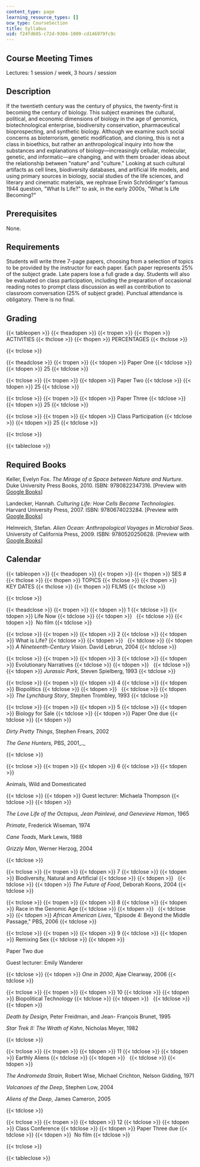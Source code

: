 ```yaml
---
content_type: page
learning_resource_types: []
ocw_type: CourseSection
title: Syllabus
uid: f24fd605-c72d-9304-1009-cd146979fc9c
---
```


Course Meeting Times
--------------------

Lectures: 1 session / week, 3 hours / session

Description
-----------

If the twentieth century was the century of physics, the twenty-first is becoming the century of biology. This subject examines the cultural, political, and economic dimensions of biology in the age of genomics, biotechnological enterprise, biodiversity conservation, pharmaceutical bioprospecting, and synthetic biology. Although we examine such social concerns as bioterrorism, genetic modification, and cloning, this is not a class in bioethics, but rather an anthropological inquiry into how the substances and explanations of biology—increasingly cellular, molecular, genetic, and informatic—are changing, and with them broader ideas about the relationship between "nature" and "culture." Looking at such cultural artifacts as cell lines, biodiversity databases, and artificial life models, and using primary sources in biology, social studies of the life sciences, and literary and cinematic materials, we rephrase Erwin Schrödinger's famous 1944 question, "What Is Life?" to ask, in the early 2000s, "What Is Life Becoming?"

Prerequisites
-------------

None.

Requirements
------------

Students will write three 7-page papers, choosing from a selection of topics to be provided by the instructor for each paper. Each paper represents 25% of the subject grade. Late papers lose a full grade a day. Students will also be evaluated on class participation, including the preparation of occasional reading notes to prompt class discussion as well as contribution to classroom conversation (25% of subject grade). Punctual attendance is obligatory. There is no final.

Grading
-------

{{< tableopen >}}
{{< theadopen >}}
{{< tropen >}}
{{< thopen >}}
ACTIVITIES
{{< thclose >}}
{{< thopen >}}
PERCENTAGES
{{< thclose >}}

{{< trclose >}}

{{< theadclose >}}
{{< tropen >}}
{{< tdopen >}}
Paper One
{{< tdclose >}}
{{< tdopen >}}
25
{{< tdclose >}}

{{< trclose >}}
{{< tropen >}}
{{< tdopen >}}
Paper Two
{{< tdclose >}}
{{< tdopen >}}
25
{{< tdclose >}}

{{< trclose >}}
{{< tropen >}}
{{< tdopen >}}
Paper Three
{{< tdclose >}}
{{< tdopen >}}
25
{{< tdclose >}}

{{< trclose >}}
{{< tropen >}}
{{< tdopen >}}
Class Participation
{{< tdclose >}}
{{< tdopen >}}
25
{{< tdclose >}}

{{< trclose >}}

{{< tableclose >}}

Required Books
--------------

Keller, Evelyn Fox. _The Mirage of a Space between Nature and Nurture_. Duke University Press Books, 2010. ISBN: 9780822347316. \[Preview with [Google Books](http://books.google.com/books?id=3up1Eo2OdzIC&pg=PAfrontcover)\]

Landecker, Hannah. _Culturing Life: How Cells Became Technologies_. Harvard University Press, 2007. ISBN: 9780674023284. \[Preview with [Google Books](http://books.google.com/books?id=CCvjXK91T9QC&pg=PAfrontcover)\]

Helmreich, Stefan. _Alien Ocean: Anthropological Voyages in Microbial Seas_. University of California Press, 2009. ISBN: 9780520250628. \[Preview with [Google Books](http://books.google.com/books?id=u1rXKH-SRHYC&pg=PAfrontcover)\]

Calendar
--------

{{< tableopen >}}
{{< theadopen >}}
{{< tropen >}}
{{< thopen >}}
SES #
{{< thclose >}}
{{< thopen >}}
TOPICS
{{< thclose >}}
{{< thopen >}}
KEY DATES
{{< thclose >}}
{{< thopen >}}
FILMS
{{< thclose >}}

{{< trclose >}}

{{< theadclose >}}
{{< tropen >}}
{{< tdopen >}}
1
{{< tdclose >}}
{{< tdopen >}}
Life Now
{{< tdclose >}}
{{< tdopen >}}
 
{{< tdclose >}}
{{< tdopen >}}
 No film
{{< tdclose >}}

{{< trclose >}}
{{< tropen >}}
{{< tdopen >}}
2
{{< tdclose >}}
{{< tdopen >}}
What is Life?
{{< tdclose >}}
{{< tdopen >}}
 
{{< tdclose >}}
{{< tdopen >}}
_A Nineteenth-Century Vision_. David Lebrun, 2004
{{< tdclose >}}

{{< trclose >}}
{{< tropen >}}
{{< tdopen >}}
3
{{< tdclose >}}
{{< tdopen >}}
Evolutionary Narratives
{{< tdclose >}}
{{< tdopen >}}
 
{{< tdclose >}}
{{< tdopen >}}
_Jurassic Park_, Steven Spielberg, 1993
{{< tdclose >}}

{{< trclose >}}
{{< tropen >}}
{{< tdopen >}}
4
{{< tdclose >}}
{{< tdopen >}}
Biopolitics
{{< tdclose >}}
{{< tdopen >}}
 
{{< tdclose >}}
{{< tdopen >}}
_The Lynchburg Story_, Stephen Trombley, 1993
{{< tdclose >}}

{{< trclose >}}
{{< tropen >}}
{{< tdopen >}}
5
{{< tdclose >}}
{{< tdopen >}}
Biology for Sale
{{< tdclose >}}
{{< tdopen >}}
Paper One due
{{< tdclose >}}
{{< tdopen >}}


_Dirty Pretty Things_, Stephen Frears, 2002

_The Gene Hunters,_ PBS, 2001_._ 


{{< tdclose >}}

{{< trclose >}}
{{< tropen >}}
{{< tdopen >}}
6
{{< tdclose >}}
{{< tdopen >}}


Animals, Wild and Domesticated


{{< tdclose >}}
{{< tdopen >}}
Guest lecturer: Michaela Thompson
{{< tdclose >}}
{{< tdopen >}}


_The Love Life of the Octopus, Jean Painlevé, and Genevieve Hamon_, 1965

_Primate_, Frederick Wiseman, 1974

_Cane Toads_, Mark Lewis, 1988

_Grizzly Man_, Werner Herzog, 2004


{{< tdclose >}}

{{< trclose >}}
{{< tropen >}}
{{< tdopen >}}
7
{{< tdclose >}}
{{< tdopen >}}
Biodiversity, Natural and Artificial
{{< tdclose >}}
{{< tdopen >}}
 
{{< tdclose >}}
{{< tdopen >}}
_The Future of Food_, Deborah Koons, 2004
{{< tdclose >}}

{{< trclose >}}
{{< tropen >}}
{{< tdopen >}}
8
{{< tdclose >}}
{{< tdopen >}}
Race in the Genomic Age
{{< tdclose >}}
{{< tdopen >}}
 
{{< tdclose >}}
{{< tdopen >}}
_African American Lives_, "Episode 4: Beyond the Middle Passage," PBS, 2006
{{< tdclose >}}

{{< trclose >}}
{{< tropen >}}
{{< tdopen >}}
9
{{< tdclose >}}
{{< tdopen >}}
Remixing Sex
{{< tdclose >}}
{{< tdopen >}}


Paper Two due

Guest lecturer: Emily Wanderer


{{< tdclose >}}
{{< tdopen >}}
_One in 2000_, Ajae Clearway, 2006
{{< tdclose >}}

{{< trclose >}}
{{< tropen >}}
{{< tdopen >}}
10
{{< tdclose >}}
{{< tdopen >}}
Biopolitical Technology
{{< tdclose >}}
{{< tdopen >}}
 
{{< tdclose >}}
{{< tdopen >}}


_Death by Design,_ Peter Freidman, and Jean- François Brunet, 1995

_Star Trek II: The Wrath of Kahn_, Nicholas Meyer, 1982


{{< tdclose >}}

{{< trclose >}}
{{< tropen >}}
{{< tdopen >}}
11
{{< tdclose >}}
{{< tdopen >}}
Earthly Aliens
{{< tdclose >}}
{{< tdopen >}}
 
{{< tdclose >}}
{{< tdopen >}}


_The Andromeda Strain_, Robert Wise, Michael Crichton, Nelson Gidding, 1971

_Volcanoes of the Deep_, Stephen Low, 2004

_Aliens of the Deep_, James Cameron, 2005


{{< tdclose >}}

{{< trclose >}}
{{< tropen >}}
{{< tdopen >}}
12
{{< tdclose >}}
{{< tdopen >}}
Class Conference
{{< tdclose >}}
{{< tdopen >}}
Paper Three due
{{< tdclose >}}
{{< tdopen >}}
 No film
{{< tdclose >}}

{{< trclose >}}

{{< tableclose >}}